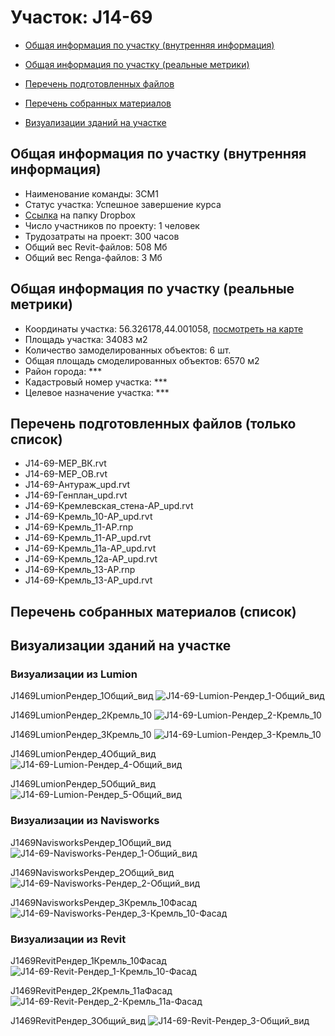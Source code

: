 # Участок: J14-69

* [Общая информация по участку (внутренняя информация)](#Chapter1)

* [Общая информация по участку (реальные метрики)](#Chapter2)

* [Перечень подготовленных файлов](#Chapter3)

* [Перечень собранных материалов](#Chapter4)

* [Визуализации зданий на участке](#Chapter5)

## <a id="Chapter1"></a> Общая информация по участку (внутренняя информация)
+ Наименование команды: 3СМ1
+ Статус участка: Успешное завершение курса
+ [Ссылка](https://www.dropbox.com/sh/wvvgv1nw1iqred9/AADkDhpYHCHCUZwXIetX4kfUa/J14_69?dl=0) на папку Dropbox
+ Число участников по проекту: 1 человек
+ Трудозатраты на проект: 300 часов
+ Общий вес Revit-файлов: 508 Мб
+ Общий вес Renga-файлов: 3 Мб
## <a id="Chapter2"></a> Общая информация по участку (реальные метрики)
+ Координаты участка: 56.326178,44.001058, [посмотреть на карте](https://yandex.ru/maps/47/nizhny-novgorod/?ll=44.001058%2C56.326178&z=19)
+ Площадь участка: 34083 м2
+ Количество замоделированных объектов: 6 шт.
+ Общая площадь смоделированных объектов: 6570 м2
+ Район города: *** 
+ Кадастровый номер участка: *** 
+ Целевое назначение участка: *** 
## <a id="Chapter3"></a> Перечень подготовленных файлов (только список)
+ J14-69-MEP_ВК.rvt
+ J14-69-MEP_ОВ.rvt
+ J14-69-Антураж_upd.rvt
+ J14-69-Генплан_upd.rvt
+ J14-69-Кремлевская_стена-АР_upd.rvt
+ J14-69-Кремль_10-АР_upd.rvt
+ J14-69-Кремль_11-АР.rnp
+ J14-69-Кремль_11-АР_upd.rvt
+ J14-69-Кремль_11а-АР_upd.rvt
+ J14-69-Кремль_12а-АР_upd.rvt
+ J14-69-Кремль_13-АР.rnp
+ J14-69-Кремль_13-АР_upd.rvt
## <a id="Chapter4"></a> Перечень собранных материалов (список)
## <a id="Chapter5"></a> Визуализации зданий на участке
### Визуализации из Lumion
J1469LumionРендер_1Общий_вид
![J14-69-Lumion-Рендер_1-Общий_вид](/Images/J14_69/J14-69-Lumion-Рендер_1-Общий_вид_Compressed.jpg)

J1469LumionРендер_2Кремль_10
![J14-69-Lumion-Рендер_2-Кремль_10](/Images/J14_69/J14-69-Lumion-Рендер_2-Кремль_10_Compressed.jpg)

J1469LumionРендер_3Кремль_10
![J14-69-Lumion-Рендер_3-Кремль_10](/Images/J14_69/J14-69-Lumion-Рендер_3-Кремль_10_Compressed.jpg)

J1469LumionРендер_4Общий_вид
![J14-69-Lumion-Рендер_4-Общий_вид](/Images/J14_69/J14-69-Lumion-Рендер_4-Общий_вид_Compressed.jpg)

J1469LumionРендер_5Общий_вид
![J14-69-Lumion-Рендер_5-Общий_вид](/Images/J14_69/J14-69-Lumion-Рендер_5-Общий_вид_Compressed.jpg)

### Визуализации из Navisworks
J1469NavisworksРендер_1Общий_вид
![J14-69-Navisworks-Рендер_1-Общий_вид](/Images/J14_69/J14-69-Navisworks-Рендер_1-Общий_вид_Compressed.jpg)

J1469NavisworksРендер_2Общий_вид
![J14-69-Navisworks-Рендер_2-Общий_вид](/Images/J14_69/J14-69-Navisworks-Рендер_2-Общий_вид_Compressed.jpg)

J1469NavisworksРендер_3Кремль_10Фасад
![J14-69-Navisworks-Рендер_3-Кремль_10-Фасад](/Images/J14_69/J14-69-Navisworks-Рендер_3-Кремль_10-Фасад_Compressed.jpg)

### Визуализации из Revit
J1469RevitРендер_1Кремль_10Фасад
![J14-69-Revit-Рендер_1-Кремль_10-Фасад](/Images/J14_69/J14-69-Revit-Рендер_1-Кремль_10-Фасад_Compressed.jpg)

J1469RevitРендер_2Кремль_11аФасад
![J14-69-Revit-Рендер_2-Кремль_11а-Фасад](/Images/J14_69/J14-69-Revit-Рендер_2-Кремль_11а-Фасад_Compressed.jpg)

J1469RevitРендер_3Общий_вид
![J14-69-Revit-Рендер_3-Общий_вид](/Images/J14_69/J14-69-Revit-Рендер_3-Общий_вид_Compressed.jpg)

